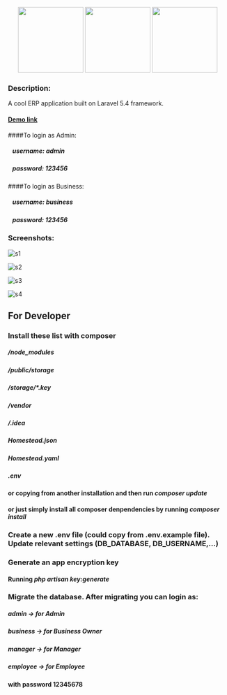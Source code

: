 <p align="center"><a href="https://laravel.com" target="_blank"><img height="150" src="https://laravel.com/img/logomark.min.svg"></a>
<a href="http://getbootstrap.com/" target="_blank"><img height="150" src="https://seeklogo.net/wp-content/uploads/2016/06/bootstrap-logo-vector-download.jpg"></a>
<a href="http://jquery.com/" target="_blank"><img height="150" src="https://i.dlpng.com/static/png/369413_preview.png"></a></p>

### Description:
A cool ERP application built on Laravel 5.4 framework.

#### [Demo link](http://lavinaerp.byethost7.com/public/)

####To login as Admin:
##### &nbsp;&nbsp;&nbsp;username: admin
##### &nbsp;&nbsp;&nbsp;password: 123456

####To login as Business:
##### &nbsp;&nbsp;&nbsp;username: business
##### &nbsp;&nbsp;&nbsp;password: 123456

### Screenshots:
![s1](https://c1.staticflickr.com/1/630/31685490413_fb1796fb61_c.jpg)

![s2](https://c1.staticflickr.com/1/515/31685490143_19acf6f621_c.jpg)

![s3](https://c1.staticflickr.com/1/495/32456396256_97b318cf1b_c.jpg)

![s4](https://c1.staticflickr.com/1/583/32456396146_505a93ebd7_c.jpg)


## <b>For Developer</b>

### Install these list with composer
##### /node_modules
##### /public/storage
##### /storage/*.key
##### /vendor
##### /.idea
##### Homestead.json
##### Homestead.yaml
##### .env
#### or copying from another installation and then run <i>composer update</i>
#### or just simply install all composer denpendencies by running <i>composer install</i>

### Create a new .env file (could copy from .env.example file). Update relevant settings (DB_DATABASE, DB_USERNAME,...)

### Generate an app encryption key
#### Running <i>php artisan key:generate</i>

### Migrate the database. After migrating you can login as:
##### admin -> for Admin
##### business -> for Business Owner
##### manager -> for Manager
##### employee -> for Employee
#### with password 12345678
